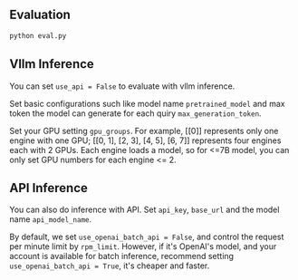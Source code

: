 ## Evaluation


```bash
python eval.py
```



## Vllm Inference

You can set `use_api = False` to evaluate with vllm inference. 

Set basic configurations such like model name `pretrained_model` and max token the model can generate for each quiry `max_generation_token`.

Set your GPU setting `gpu_groups`. For example, [[0]] represents only one engine with one GPU; [[0, 1], [2, 3], [4, 5], [6, 7]] represents four engines each with 2 GPUs. Each engine loads a model, so for <=7B model, you can only set GPU numbers for each engine <= 2.


## API Inference


You can also do inference with API. Set `api_key`, `base_url` and the model name `api_model_name`.

By default, we set `use_openai_batch_api = False`, and control the request per minute limit by `rpm_limit`. However, if it's OpenAI's model, and your account is available for batch inference, recommend setting `use_openai_batch_api = True`, it's cheaper and faster.


























